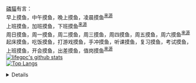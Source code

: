 [磷猫](https://zh.wikipedia.org/wiki/User:WhitePhosphorus)有言：  
早上摸鱼，中午摸鱼，晚上摸鱼，凌晨摸鱼<sup>[来源](https://t.me/wikipedia_zh_game/736361)</sup>  
上班摸鱼，加班摸鱼，下班摸鱼<sup>[来源](https://t.me/wikipedia_zh_game/736363)</sup>  
周日摸鱼，周一摸鱼，周二摸鱼，周三摸鱼，周四摸鱼，周五摸鱼，周六摸鱼<sup>[来源](https://t.me/wikipedia_zh_game/736365)</sup>  
起床摸鱼，吃饭摸鱼，打游戏摸鱼，手冲摸鱼，听课摸鱼，复习摸鱼，考试摸鱼，上班摸鱼，开会摸鱼，出差摸鱼，值岗摸鱼<sup>[来源](https://t.me/wikipedia_zh_game/736369)</sup>  
[![lifegpc's github stats](https://github-readme-stats.vercel.app/api?username=FeiBam&show_icons=true&hide_title=false&count_private=true)](https://github.com/anuraghazra/github-readme-stats)  
[![Top Langs](https://github-readme-stats.vercel.app/api/top-langs/?username=FeiBam&layout=compact&exclude_repo=lifegpc.github.io&langs_count=10)](https://github.com/anuraghazra/github-readme-stats) 
<details>
<p>
